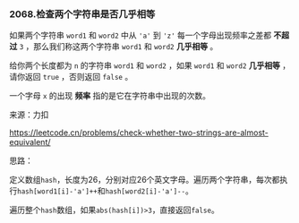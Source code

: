 ### 2068.检查两个字符串是否几乎相等

如果两个字符串 `word1` 和 `word2` 中从 `'a'` 到 `'z'` 每一个字母出现频率之差都 **不超过** `3` ，那么我们称这两个字符串 `word1` 和 `word2` **几乎相等** 。

给你两个长度都为 `n` 的字符串 `word1` 和 `word2` ，如果 `word1` 和 `word2` **几乎相等** ，请你返回 `true` ，否则返回 `false` 。

一个字母 `x` 的出现 **频率** 指的是它在字符串中出现的次数。

来源：力扣

https://leetcode.cn/problems/check-whether-two-strings-are-almost-equivalent/



思路：

​		定义数组`hash`，长度为26，分别对应26个英文字母。遍历两个字符串，每次都执行`hash[word1[i]-'a']++`和`hash[word2[i]-'a']--`。

​		遍历整个`hash`数组，如果`abs(hash[i])>3`，直接返回`false`。